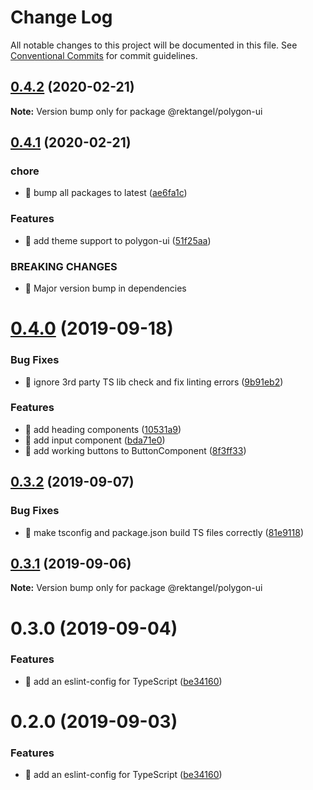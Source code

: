 # Change Log

All notable changes to this project will be documented in this file.
See [Conventional Commits](https://conventionalcommits.org) for commit guidelines.

## [0.4.2](https://github.com/Rektangel/quadrilateral/compare/@rektangel/polygon-ui@0.4.1...@rektangel/polygon-ui@0.4.2) (2020-02-21)

**Note:** Version bump only for package @rektangel/polygon-ui





## [0.4.1](https://github.com/Rektangel/quadrilateral/compare/@rektangel/polygon-ui@0.4.0...@rektangel/polygon-ui@0.4.1) (2020-02-21)


### chore

* 🤖 bump all packages to latest ([ae6fa1c](https://github.com/Rektangel/quadrilateral/commit/ae6fa1cacd4045704001aaabbd7be94b3624b02a))


### Features

* 🎸 add theme support to polygon-ui ([51f25aa](https://github.com/Rektangel/quadrilateral/commit/51f25aa49e44cc52cf68042aab758e7939cd9006))


### BREAKING CHANGES

* 🧨 Major version bump in dependencies





# [0.4.0](https://github.com/Rektangel/quadrilateral/compare/@rektangel/polygon-ui@0.3.2...@rektangel/polygon-ui@0.4.0) (2019-09-18)


### Bug Fixes

* 🐛 ignore 3rd party TS lib check and fix linting errors ([9b91eb2](https://github.com/Rektangel/quadrilateral/commit/9b91eb2))


### Features

* 🎸 add heading components ([10531a9](https://github.com/Rektangel/quadrilateral/commit/10531a9))
* 🎸 add input component ([bda71e0](https://github.com/Rektangel/quadrilateral/commit/bda71e0))
* 🎸 add working buttons to ButtonComponent ([8f3ff33](https://github.com/Rektangel/quadrilateral/commit/8f3ff33))





## [0.3.2](https://github.com/Rektangel/quadrilateral/compare/@rektangel/polygon-ui@0.3.1...@rektangel/polygon-ui@0.3.2) (2019-09-07)


### Bug Fixes

* 🐛 make tsconfig and package.json build TS files correctly ([81e9118](https://github.com/Rektangel/quadrilateral/commit/81e9118))





## [0.3.1](https://github.com/Rektangel/quadrilateral/compare/@rektangel/polygon-ui@0.3.0...@rektangel/polygon-ui@0.3.1) (2019-09-06)

**Note:** Version bump only for package @rektangel/polygon-ui





# 0.3.0 (2019-09-04)

### Features

* 🎸 add an eslint-config for TypeScript ([be34160](http:///polygon-ui/commits/be34160))

# 0.2.0 (2019-09-03)

### Features

* 🎸 add an eslint-config for TypeScript ([be34160](http:///polygon-ui/commits/be34160))
